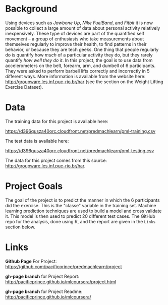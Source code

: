 # Background

Using devices such as *Jawbone Up*, *Nike FuelBand*, and *Fitbit* it is
now possible to collect a large amount of data about personal activity
relatively inexpensively. These type of devices are part of the
quantified self movement – a group of enthusiasts who take measurements
about themselves regularly to improve their health, to find patterns in
their behavior, or because they are tech geeks. One thing that people
regularly do is quantify how *much* of a particular activity they do,
but they rarely quantify *how well they do it*. In this project, the
goal is to use data from accelerometers on the belt, forearm, arm, and
dumbell of 6 participants. They were asked to perform barbell lifts
correctly and incorrectly in 5 different ways. More information is
available from the website here:
<http://groupware.les.inf.puc-rio.br/har> (see the section on the Weight
Lifting Exercise Dataset).

# Data 

The training data for this project is available here:

<https://d396qusza40orc.cloudfront.net/predmachlearn/pml-training.csv>

The test data is available here:

<https://d396qusza40orc.cloudfront.net/predmachlearn/pml-testing.csv>

The data for this project comes from this source:
<http://groupware.les.inf.puc-rio.br/har>.

# Project Goals

The goal of the project is to predict the manner in which the 6
participants did the exercise. This is the "classe" variable in the
training set. Machine learning prediction techniques are used to build a
model and cross validate it. This model is then used to predict 20
different test cases. The GitHub repo for the analysis, done using R,
and the report are given in the `Links` section below.

# Links

**Github Page** For Project:
https://github.com/pacificprince/predmachlearn/project

**gh-page branch** for Project Report:
http://pacificprince.github.io/mlcoursera/project.html

**gh-page branch** for Project Readme:
http://pacificprince.github.io/mlcoursera/

## 

